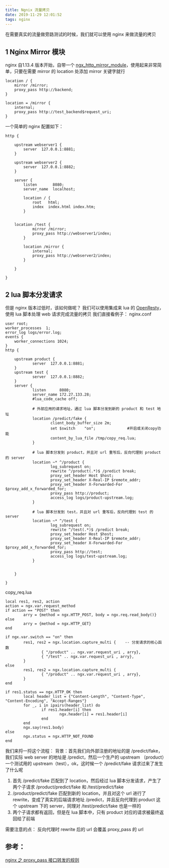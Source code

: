 ```yaml
---
title: Ngnix 流量拷贝
date: 2019-11-29 12:01:52
tags: nginx
---
```


在需要真实的流量做旁路测试的时候，我们就可以使用 nginx 来做流量的拷贝
<!-- more -->
## 1 Nginx Mirror 模块
nginx 自1.13.4 版本开始，自带一个 [ngx_http_mirror_module](http://nginx.org/en/docs/http/ngx_http_mirror_module.html)，使用起来非常简单，只要在需要 mirror 的 location 处添加 mirror 关键字就行
```
location / {
    mirror /mirror;
    proxy_pass http://backend;
}
 
location = /mirror {
    internal;
    proxy_pass http://test_backend$request_uri;
}
```
一个简单的 nginx 配置如下：
``` 
http {
 
    upstream webserver1 {
        server  127.0.0.1:8881;
    }
 
    upstream webserver2 {
        server  127.0.0.1:8882;
    }
 
    server {
        listen       8080;
        server_name  localhost;
 
        location / {
            root   html;
            index  index.html index.htm;
        }
 
 
    location /test {
            mirror /mirror;
            proxy_pass http://webserver1/index;
        }
 
        location /mirror {
            internal;
            proxy_pass http://webserver2/index;
        }
 
    }
 
}
```

## 2 lua 脚本分发请求
但是 nginx 版本过低时，该如何做呢？
我们可以使用集成来 lua 的 [OpenResty](https://openresty.org/cn/)，使用 lua 脚本处理 web 请求完成流量的拷贝
我们直接看例子：
nginx.conf
```
user root;
worker_processes  1;
error_log logs/error.log;
events {
    worker_connections 1024;
}
http {
 
    upstream product {
            server  127.0.0.1:8881;
    }
    upstream test {
            server  127.0.0.1:8882;
    }
    server {
            listen      8080;
            server_name 172.27.133.28;
            #lua_code_cache off;
 
            # 外部应用的请求地址，通过 lua 脚本分发到新的 product 和 test 地址
            location /predict/fake {
                    client_body_buffer_size 2m;
                    set $switch    "on";              #开启或关闭copy功能
                    content_by_lua_file /tmp/copy_req.lua;
            }
             
            # lua 脚本分发到 product，并且对 url 重写后，反向代理到 product 的 server
            location ~* ^/product {
                    log_subrequest on;
                    rewrite ^/product(.*)$ /predict break;
                    proxy_set_header Host $host;
                    proxy_set_header X-Real-IP $remote_addr;
                    proxy_set_header X-Forwarded-For $proxy_add_x_forwarded_for;
                    proxy_pass http://product;
                    access_log logs/product-upstream.log;
            }
 
            # lua 脚本分发到 test，并且对 url 重写后，反向代理到 test 的 server
            location ~* ^/test {
                    log_subrequest on;
                    rewrite ^/test(.*)$ /predict break;
                    proxy_set_header Host $host;
                    proxy_set_header X-Real-IP $remote_addr;
                    proxy_set_header X-Forwarded-For $proxy_add_x_forwarded_for;
                    proxy_pass http://test;
                    access_log logs/test-upstream.log;
            }
 
 
    }
 
}
```
copy_req.lua
```
local res1, res2, action
action = ngx.var.request_method
if action == "POST" then
        arry = {method = ngx.HTTP_POST, body = ngx.req.read_body()}
else
        arry = {method = ngx.HTTP_GET}
end
 
if ngx.var.switch == "on" then
        res1, res2 = ngx.location.capture_multi {    -- 分发请求的核心函数
                { "/product" .. ngx.var.request_uri , arry},
                { "/test" .. ngx.var.request_uri , arry},
        }
else
        res1, res2 = ngx.location.capture_multi {
                { "/product" .. ngx.var.request_uri , arry},
        }
end
 
if res1.status == ngx.HTTP_OK then
        local header_list = {"Content-Length", "Content-Type", "Content-Encoding", "Accept-Ranges"}
        for _, i in ipairs(header_list) do
                if res1.header[i] then
                        ngx.header[i] = res1.header[i]
                end
        end
        ngx.say(res1.body)
else
        ngx.status = ngx.HTTP_NOT_FOUND
end
```
我们来捋一捋这个流程：
背景：首先我们向外部注册的地址的是 /predict/fake，我们实际 web server 的地址是 /predict，然后一个生产的 upstream （product）一个测试用的 upstream（test），ok，这时候一个 /predict/fake 请求过来了发生了什么呢

1. 首先 /predict/fake 匹配到了 location，然后经过 lua 脚本分发请求，产生了两个子请求 /product/predict/fake 和 /test/predict/fake
2. /product/predict/fake 匹配到新的 location，并且对这个 url 进行了 rewrite，变成了真实的后端请求地址 /predict，并且反向代理到 product 这个 upstream 下的 server，同理对  /test/predict/fake 也是一样的
3. 两个子请求都有返回，但是在 lua 脚本中，只有 product 对应的请求被最终返回给了前端

需要注意的点：
反向代理时 rewrite 后的 url 会覆盖 proxy_pass 的 url

## 参考：
[nginx 之 proxy_pass 接口转发的规则](https://segmentfault.com/a/1190000018933857)

